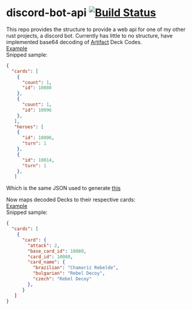 # discord-bot-api [![Build Status](https://travis-ci.com/AlecGoncharow/discord-bot-api.svg?branch=master)](https://travis-ci.com/AlecGoncharow/discord-bot-api)
This repo provides the structure to provide a web api for one of my other rust projects, a discord bot. Currently has little to no structure, have implemented base64 decoding of [Artifact](https://www.playartifact.com/) Deck Codes.  
[Example](https://aleca-api.herokuapp.com/artifact/decks/decode/ADCJQQGNrgCCJFBGCC7AhAKBRoMCIwGBksKg0FBLQG7AQhPlRIebWVtZXMy)  
Snipped sample:
```json
{
  "cards": [
    {
      "count": 1,
      "id": 10080
    },
    {
      "count": 1,
      "id": 10096
    },
   ],
   "heroes": [
    {
      "id": 10006,
      "turn": 1
    },
    {
      "id": 10014,
      "turn": 1
    },
   ]
```

Which is the same JSON used to generate [this](https://www.playartifact.com/d/ADCJQQGNrgCCJFBGCC7AhAKBRoMCIwGBksKg0FBLQG7AQhPlRIebWVtZXMy)

Now maps decoded Decks to their respective cards:  
[Example](https://aleca-api.herokuapp.com/artifact/decks/deck/ADCJQQGNrgCCJFBGCC7AhAKBRoMCIwGBksKg0FBLQG7AQhPlRIebWVtZXMy)    
Snipped sample:
```json
{
  "cards": [
    {
      "card": {
        "attack": 2,
        "base_card_id": 10080,
        "card_id": 10080,
        "card_name": {
          "brazilian": "Chamariz Rebelde",
          "bulgarian": "Rebel Decoy",
          "czech": "Rebel Decoy"
        },
      }
   ]
}
```
